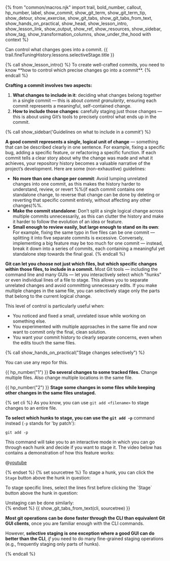 {% from "common/macros.njk" import trail, bold_number, callout, hp_number, label, show_commit, show_git_term, show_git_term_tip, show_detour, show_exercise, show_git_tabs, show_git_tabs_from_text, show_hands_on_practical, show_head, show_lesson_intro, show_lesson_link, show_output, show_ref, show_resources, show_sidebar, show_tag, show_transformation_columns, show_under_the_hood with context %}

<span id="prereqs"></span>
<span id="outcomes">Can control what changes goes into a commit.</span>
<span id="title">{{ trail.fineTuningHistory.lessons.selectiveStage.title }}</span>

<div id="body">
{% call show_lesson_intro() %}
To create well-crafted commits, you need to know **how to control which precise changes go into a commit**.
{% endcall %}

**Crafting a commit involves two aspects:**

1. **What changes to include in it**: deciding what changes belong together in a single commit — this is about *commit granularity*, ensuring each commit represents a meaningful, self-contained change.
1. **How to include those changes**: carefully staging just those changes — this is about using Git’s tools to precisely control what ends up in the commit.

{% call show_sidebar('Guidelines on what to include in a commit') %}

**A good commit represents a single, logical unit of change** — something that can be described clearly in one sentence. For example, fixing a specific bug, adding a specific feature, or refactoring a specific function. If each commit tells a clear story about why the change was made and what it achieves, your repository history becomes a valuable narrative of the project’s development. Here are some (non-exhaustive) guidelines:

* **No more than one change per commit**: Avoid lumping unrelated changes into one commit, as this makes the history harder to understand, review, or revert %%(if each commit contains one standalone change, to reverse that change can be done by deleting or reverting that specific commit entirely, without affecting any other changes)%%.
* **Make the commit standalone**: Don’t split a single logical change across multiple commits unnecessarily, as this can clutter the history and make it harder to follow the evolution of an idea or feature.
* **Small enough to review easily, but large enough to stand on its own**: For example, fixing the same typo in five files can be one commit — splitting it into five separate commits is excessive. Conversely, implementing a big feature may be too much for one commit — instead, break it down into a series of commits, each containing a meaningful yet standalone step towards the final goal.
{% endcall %}


**Git can let you choose not just which files, but which specific changes within those files, to include in a commit.** Most Git tools — including the command line and many GUIs — let you interactively select which "hunks" or even individual lines of a file to stage. This allows you to separate unrelated changes and avoid committing unnecessary edits. If you make multiple changes in the same file, you can selectively stage only the parts that belong to the current logical change.

This level of control is particularly useful when:

* You noticed and fixed a small, unrelated issue while working on something else.
* You experimented with multiple approaches in the same file and now want to commit only the final, clean solution.
* You want your commit history to clearly separate concerns, even when the edits touch the same files.

<!-- ================== start: HANDS-ON =========================== -->
{% call show_hands_on_practical("Stage changes selectively")  %}

You can use any repo for this.

{{ hp_number("1") }} **Do several changes to some tracked files.** Change multiple files. Also change multiple locations in the same file.

{{ hp_number("2") }} **Stage some changes in some files while keeping other changes in the same files unstaged.**

{% set cli %} <!-- ------ start: Git Tabs --------------->
As you know, you can use `git add <filename>` to stage changes to an entire file.

**To select which hunks to stage, you can use the `git add -p`** command instead (`-p` stands for 'by patch'):

```bash{.no-line-numbers}
git add -p
```
This command will take you to an interactive mode in which you can go through each hunk and decide if you want to stage it. The video below has contains a demonstration of how this feature works:

@[youtube](blbzIgM-aOU)

{% endset %}
{% set sourcetree %}
To stage a hunk, you can click the `Stage` button above the hunk in question:<br>
<pic src="images/sourcetreeStageHunk.png" width="600" />
<p/>
To stage specific lines, select the lines first before clicking the `Stage` button above the hunk in question:<br>
<pic src="images/sourcetreeStageLine.png" width="600" />
<p/>
Unstaging can be done similarly:<br>
<pic src="images/sourcetreeStageHunk.png" width="600" />
{% endset %}
{{ show_git_tabs_from_text(cli, sourcetree) }}

<box type="tip" seamless>

**Most git operations can be done faster through the CLI than equivalent Git GUI clients**, once you are familiar enough with the CLI commands.

However, **selective staging is one exception where a good GUI can do better than the CLI**, _if_ you need to do many fine-grained staging operations (e.g., frequently staging only parts of hunks).
</box>
<!-- ------ end: Git Tabs -------------------------------->
{% endcall %}<!-- ===== end: HANDS-ON ============================ -->

</div>
<div id="extras">
</div>
